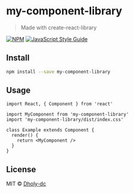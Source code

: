 # my-component-library

> Made with create-react-library

[![NPM](https://img.shields.io/npm/v/my-component-library.svg)](https://www.npmjs.com/package/my-component-library) [![JavaScript Style Guide](https://img.shields.io/badge/code_style-standard-brightgreen.svg)](https://standardjs.com)

## Install

```bash
npm install --save my-component-library
```

## Usage

```tsx
import React, { Component } from 'react'

import MyComponent from 'my-component-library'
import 'my-component-library/dist/index.css'

class Example extends Component {
  render() {
    return <MyComponent />
  }
}
```

## License

MIT © [Dholy-dc](https://github.com/Dholy-dc)
